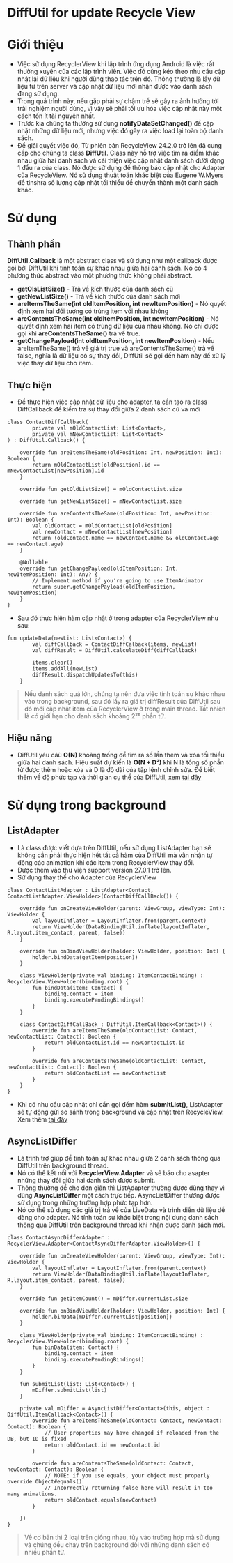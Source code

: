 # DiffUtil for update Recycle View

# Giới thiệu

* Việc sử dụng RecyclerView khi lập trình ứng dụng Android là việc rất thường xuyên của các lập trình viên. Việc đó cũng kéo theo nhu cầu cập nhật lại dữ liệu khi người dùng thao tác trên đó. Thông thường là lấy dữ liệu từ trên server và cập nhật dữ liệu mới nhận được vào danh sách đang sử dụng.
* Trong quá trình này, nếu gặp phải sự chậm trễ sẽ gây ra ảnh hưởng tới trải nghiệm người dùng, vì vậy sẽ phải tối ưu hóa việc cập nhật này một cách tốn ít tài nguyên nhất.
* Trước kia chúng ta thường sử dụng **notifyDataSetChanged()** để cập nhật những dữ liệu mới, nhưng việc đó gây ra việc load lại toàn bộ danh sách.
* Để giải quyết việc đó, Từ phiên bản RecycleView 24.2.0 trở lên đã cung cấp cho chúng ta class **DiffUtil**. Class này hỗ trợ việc tìm ra điểm khác nhau giữa hai danh sách và cải thiện việc cập nhật danh sách dưới dạng 1 đầu ra của class. Nó được sử dụng để thông báo cập nhật cho Adapter của RecycleView. Nó sử dụng thuật toán khác biệt của Eugene W.Myers để tinshra số lượng cập nhật tối thiểu để chuyển thành một danh sách khác.

# Sử dụng

## Thành phần
**DiffUtil.Callback** là một abstract class và sử dụng như một callback được gọi bởi DiffUtil khi tính toán sự khác nhau giữa hai danh sách. Nó có 4 phương thức abstract vào một phương thức không phải abstract. 

* **getOlsListSize()** - Trả về kích thước của danh sách cũ
* **getNewListSize()** - Trả về kích thước của danh sách mới
* **areItemsTheSame(int oldItemPosition, int newItemPosition)** - Nó quyết định xem hai đối tượng có trùng item với nhau không
* **areContentsTheSame(int oldItemPosition, int newItemPosition)** - Nó quyết định xem hai item có trùng dữ liệu của nhau không. Nó chỉ được gọi khi **areContentsTheSame()** trả về true.
* **getChangePayload(int oldItemPosition, int newItemPosition)** - Nếu areItemTheSame() trả về giá trị true và areContentsTheSame() trả về false, nghĩa là dữ liệu có sự thay đổi, DiffUtil sẽ gọi đến hàm này để xử lý việc thay dữ liệu cho item.

## Thực hiện

* Để thực hiện việc cập nhật dữ liệu cho adapter, ta cần tạo ra class DiffCallback để kiểm tra sự thay đổi giữa 2 danh sách cũ và mới

```
class ContactDiffCallback(
        private val mOldContactList: List<Contact>,
        private val mNewContactList: List<Contact>
) : DiffUtil.Callback() {

    override fun areItemsTheSame(oldPosition: Int, newPosition: Int): Boolean {
        return mOldContactList[oldPosition].id == mNewContactList[newPosition].id
    }

    override fun getOldListSize() = mOldContactList.size

    override fun getNewListSize() = mNewContactList.size

    override fun areContentsTheSame(oldPosition: Int, newPosition: Int): Boolean {
        val oldContact = mOldContactList[oldPosition]
        val newContact = mNewContactList[newPosition]
        return (oldContact.name == newContact.name && oldContact.age == newContact.age)
    }

    @Nullable
    override fun getChangePayload(oldItemPosition: Int, newItemPosition: Int): Any? {
        // Implement method if you're going to use ItemAnimator
        return super.getChangePayload(oldItemPosition, newItemPosition)
    }
}
```

* Sau đó thực hiện hàm cập nhật ở trong adapter của RecyclerView như sau:

```
fun updateData(newList: List<Contact>) {
        val diffCallback = ContactDiffCalback(items, newList)
        val diffResult = DiffUtil.calculateDiff(diffCallback)

        items.clear()
        items.addAll(newList)
        diffResult.dispatchUpdatesTo(this)
    }
```

> Nếu danh sách quá lớn, chúng ta nên đưa việc tính toán sự khác nhau vào trong background, sau đó lấy ra giá trị diffResult của DiffUtil sau đó mới cập nhật item của RecyclerView ở trong main thread. Tất nhiên là có giới hạn cho danh sách khoảng 2²⁶ phần tử.

## Hiệu năng

* DiffUtil yêu câù **O(N)** khoảng trống để tìm ra số lần thêm và xóa tối thiểu giữa hai danh sách. Hiệu suất dự kiến là **O(N + D²)** khi N là tổng số phần tử được thêm hoặc xóa và D là độ dài của tập lệnh chỉnh sửa. Để biết thêm về độ phức tạp và thời gian cụ thể của DiffUtil, xem [tại đây](https://developer.android.com/reference/android/support/v7/util/DiffUtil)

# Sử dụng trong background

## ListAdapter

* Là class được viết dựa trên DiffUtil, nếu sử dụng ListAdapter bạn sẽ không cần phải thực hiện hết tất cả hàm của DiffUtil mà vẫn nhận tự động các animation khi các item trong RecyclerView thay đổi.
* Được thêm vào thư viện support version 27.0.1 trở lên.
* Sử dụng thay thế cho Adapter của RecyclerView

```
class ContactListAdapter : ListAdapter<Contact, ContactListAdapter.ViewHolder>(ContactDiffCallBack()) {

    override fun onCreateViewHolder(parent: ViewGroup, viewType: Int): ViewHolder {
        val layoutInflater = LayoutInflater.from(parent.context)
        return ViewHolder(DataBindingUtil.inflate(layoutInflater, R.layout.item_contact, parent, false))
    }

    override fun onBindViewHolder(holder: ViewHolder, position: Int) {
        holder.bindData(getItem(position))
    }

    class ViewHolder(private val binding: ItemContactBinding) : RecyclerView.ViewHolder(binding.root) {
        fun bindData(item: Contact) {
            binding.contact = item
            binding.executePendingBindings()
        }
    }

    class ContactDiffCallBack : DiffUtil.ItemCallback<Contact>() {
        override fun areItemsTheSame(oldContactList: Contact, newContactList: Contact): Boolean {
            return oldContactList.id == newContactList.id
        }

        override fun areContentsTheSame(oldContactList: Contact, newContactList: Contact): Boolean {
            return oldContactList == newContactList
        }
    }
}
```

* Khi có nhu cầu cập nhật chỉ cần gọi đếm hàm **submitList()**, ListAdapter sẽ tự động gửi so sánh trong background và cập nhật trên RecycleView. Xem thêm [tại đây](https://developer.android.com/reference/android/support/v7/recyclerview/extensions/ListAdapter)

## AsyncListDiffer

* Là trình trợ giúp để tính toán sự khác nhau giữa 2 danh sách thông qua DiffUtil trên background thread.
* Nó có thể kết nối với **RecyclerView.Adapter** và sẽ báo cho asapter những thay đổi giữa hai danh sách được submit. 
* Thông thường để cho đơn giản thì ListAdapter thường được dùng thay vì dùng **AsyncListDiffer** một cách trực tiếp. AsyncListDiffer thường được sử dụng trong những trường hợp phức tạp hơn.
* Nó có thể sử dụng các giá trị trả về của LiveData và trình diễn dữ liệu dễ dàng cho adapter. Nó tính toán sự khác biệt trong nội dung danh sách thông qua DiffUtil trên background thread khi nhận được danh sách mới.

```
class ContactAsyncDifferAdapter : RecyclerView.Adapter<ContactAsyncDifferAdapter.ViewHolder>() {

    override fun onCreateViewHolder(parent: ViewGroup, viewType: Int): ViewHolder {
        val layoutInflater = LayoutInflater.from(parent.context)
        return ViewHolder(DataBindingUtil.inflate(layoutInflater, R.layout.item_contact, parent, false))
    }

    override fun getItemCount() = mDiffer.currentList.size
    
    override fun onBindViewHolder(holder: ViewHolder, position: Int) {
        holder.binData(mDiffer.currentList[position])
    }

    class ViewHolder(private val binding: ItemContactBinding) : RecyclerView.ViewHolder(binding.root) {
        fun binData(item: Contact) {
            binding.contact = item
            binding.executePendingBindings()
        }
    }

    fun submitList(list: List<Contact>) {
        mDiffer.submitList(list)
    }

    private val mDiffer = AsyncListDiffer<Contact>(this, object : DiffUtil.ItemCallback<Contact>() {
        override fun areItemsTheSame(oldContact: Contact, newContact: Contact): Boolean {
            // User properties may have changed if reloaded from the DB, but ID is fixed
            return oldContact.id == newContact.id
        }

        override fun areContentsTheSame(oldContact: Contact, newContact: Contact): Boolean {
            // NOTE: if you use equals, your object must properly override Object#equals()
            // Incorrectly returning false here will result in too many animations.
            return oldContact.equals(newContact)
        }

    })
}

```

> Về cơ bản thì 2 loại trên giống nhau, tùy vào trường hợp mà sử dụng và chúng đều chạy trên background đối với những danh sách có nhiều phần tử.